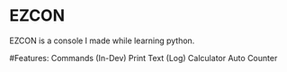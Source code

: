 # EZCON
EZCON is a console I made while learning python.

#Features:
Commands (In-Dev)
Print Text (Log)
Calculator
Auto Counter
